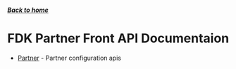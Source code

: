 ##### [Back to home](../../README.md)

# FDK Partner Front API Documentaion


* [Partner](PARTNER.md) - Partner configuration apis 